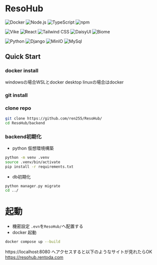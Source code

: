 # ResoHub

![Docker](https://img.shields.io/badge/-Docker-2496ED?logo=docker&logoColor=white)
![Node.js](https://img.shields.io/badge/-Node.js-339933?logo=Node.js&logoColor=white)
![TypeScript](https://img.shields.io/badge/-TypeScript-3178C6?logo=typescript&logoColor=white)
![npm](https://img.shields.io/badge/-npm-CB3837?logo=npm&logoColor=white)

![Vike](https://img.shields.io/badge/-Vike-646CFF?logo=vite&logoColor=white)
![React](https://img.shields.io/badge/-React-61DAFB?logo=react&logoColor=black)
![Tailwind CSS](https://img.shields.io/badge/-Tailwind%20CSS-38B2AC?logo=tailwind-css&logoColor=white)
![DaisyUI](https://img.shields.io/badge/-daisyui-1AD1A5?logo=daisyui&logoColor=black)
![Biome](https://img.shields.io/badge/-biome-60A5FA?logo=biome&logoColor=black)

![Python](https://img.shields.io/badge/-python-3776AB?logo=python&logoColor=black)
![Django](https://img.shields.io/badge/-django-092E20?logo=django&logoColor=black)
![MinIO](https://img.shields.io/badge/-minio-C72E49?logo=minio&logoColor=black)
![MySql](https://img.shields.io/badge/-mysql-4479A1?logo=mysql&logoColor=black)

## Quick Start

### docker install
windowsの場合WSLとdocker desktop
linuxの場合はdocker

### git install

### clone repo
```sh
git clone https://github.com/ren255/ResoHub/
cd ResoHub/backend
```

### backend初期化
- python 仮想環境構築
```sh
python -m venv .venv
source .venv/bin/activate
pip install -r requirements.txt
```
- db初期化
```sh
python manager.py migrate
cd ../
```

# 起動
- 機密設定
  `.evn`を`ResoHub/`へ配置する
- docker 起動 
```sh
docker compose up --build
```

https://localhost:8080 へアクセスすると以下のようなサイトが見れたらOK
https://resohub.rentoda.com
